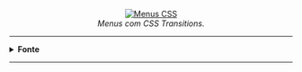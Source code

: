<p align="center">
  <a href="https://lucasrmagalhaes.github.io/menus-css/" target="_blank">
    <img 
         src="https://github.com/lucasrmagalhaes/menusComCSS-DIO/blob/main/img/projeto.jpg" 
         alt="Menus CSS" 
    />
  </a>
  <br />
  <i>Menus com CSS Transitions.</i>
</p>

<hr />

<details>
  <summary><strong>Fonte</strong></summary>
    <br />
    <p align="left">
      <strong>Plataforma:</strong> 
      <a 
        href="https://web.digitalinnovation.one/home">
        Digital Innovation One.
      </a> 
      <br /> 
      <strong>Desafio:</strong> 
      <a 
        href="https://web.digitalinnovation.one/lab/desenvolvendo-um-menu-hamburguer-e-morphing-menu-com-css-transitions/learning/f603de0e-dacf-4518-986c-f6efed4db851">
        Desenvolvendo um menu hamburguer e morphing menu com CSS Transitions.
      </a>
</details>

<hr />
